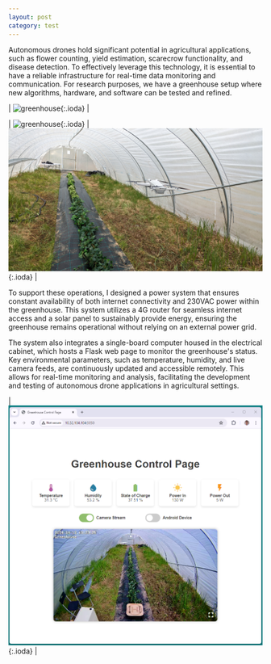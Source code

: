 ```yaml
---
layout: post
category: test
---
```


Autonomous drones hold significant potential in agricultural applications, such as flower counting, yield estimation, scarecrow functionality, and disease detection. To effectively leverage this technology, it is essential to have a reliable infrastructure for real-time data monitoring and communication. For research purposes, we have a greenhouse setup where new algorithms, hardware, and software can be tested and refined.

| ![greenhouse](/assets/img/projects/greenhouse/greenhouse2.jpg){:.ioda} |

| ![greenhouse](/assets/img/projects/greenhouse/greenhouse3.jpg){:.ioda} | ![greenhouse](/assets/img/projects/greenhouse/greenhouse1.jpg){:.ioda} |


To support these operations, I designed a power system that ensures constant availability of both internet connectivity and 230VAC power within the greenhouse. This system utilizes a 4G router for seamless internet access and a solar panel to sustainably provide energy, ensuring the greenhouse remains operational without relying on an external power grid.

The system also integrates a single-board computer housed in the electrical cabinet, which hosts a Flask web page to monitor the greenhouse's status. Key environmental parameters, such as temperature, humidity, and live camera feeds, are continuously updated and accessible remotely. This allows for real-time monitoring and analysis, facilitating the development and testing of autonomous drone applications in agricultural settings.


| ![greenhouse](/assets/img/projects/greenhouse/greenhouse4.png){:.ioda} |